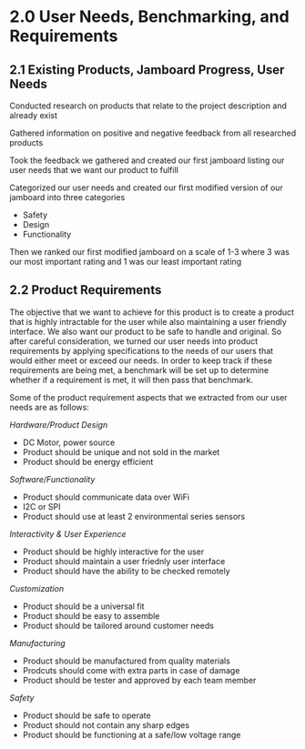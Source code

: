 # 2.0 User Needs, Benchmarking, and Requirements 

## 2.1 Existing Products, Jamboard Progress, User Needs 

Conducted research on products that relate to the project description and already exist

Gathered information on positive and negative feedback from all researched products

Took the feedback we gathered and created our first jamboard listing our user needs that we want our product to fulfill

Categorized our user needs and created our first modified version of our jamboard into three categories

  - Safety
  - Design
  - Functionality

Then we ranked our first modified jamboard on a scale of 1-3 where 3 was our most important rating and 1 was our least important rating

## 2.2 Product Requirements

The objective that we want to achieve for this product is to create a product that is highly intractable for the user while also maintaining a user friendly interface. We also want our product to be safe to handle and original. So after careful consideration, we turned our user needs into product requirements by applying specifications to the needs of our users that would either meet or exceed our needs. In order to keep track if these requirements are being met, a benchmark will be set up to determine whether if a requirement is met, it will then pass that benchmark.

Some of the product requirement aspects that we extracted from our user needs are as follows:

_Hardware/Product Design_

- DC Motor, power source
- Product should be unique and not sold in the market
- Product should be energy efficient

_Software/Functionality_

- Product should communicate data over WiFi
- I2C or SPI
- Product should use at least 2 environmental series sensors
  
_Interactivity & User Experience_

- Product should be highly interactive for the user
- Product should maintain a user friednly user interface
- Product should have the ability to be checked remotely

_Customization_

- Product should be a universal fit
- Product should be easy to assemble
- Product should be tailored around customer needs
  
_Manufacturing_

- Product should be manufactured from quality materials
- Prodcuts should come with extra parts in case of damage
- Product should be tester and approved by each team member
  

_Safety_

- Product should be safe to operate
- Product should not contain any sharp edges
- Product should be functioning at a safe/low voltage range
